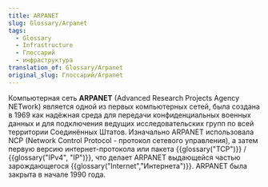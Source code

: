 ```yaml
---
title: ARPANET
slug: Glossary/Arpanet
tags:
  - Glossary
  - Infrastructure
  - Глоссарий
  - инфраструктура
translation_of: Glossary/Arpanet
original_slug: Глоссарий/Arpanet
---
```

Компьютерная сеть **ARPANET** (Advanced Research Projects Agency NETwork) является одной из первых компьютерных сетей, была создана в 1969 как надёжная среда для передачи конфиденциальных военных данных и для подключения ведущих исследовательских групп по всей территории Соединённых Штатов. Изначально ARPANET использовала NCP (Network Control Protocol - протокол сетевого управления), а затем первую версию интернет-протокола или пакета {{glossary("TCP")}} / {{glossary("IPv4", "IP")}}, что делает ARPANET выдающейся частью зарождающегося {{glossary("Internet","Интернета")}}. ARPANET была закрыта в начале 1990 года.
